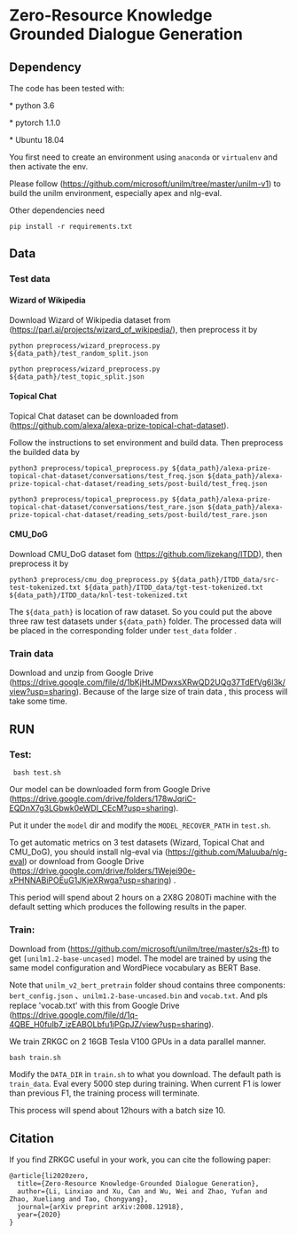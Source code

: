 # Zero-Resource Knowledge Grounded Dialogue Generation

 

## Dependency

The code has been tested with:

\* python 3.6 

\* pytorch 1.1.0

\* Ubuntu 18.04



You first need to create an environment using `anaconda` or `virtualenv` and then activate the env.

Please follow  (https://github.com/microsoft/unilm/tree/master/unilm-v1) to build the unilm environment, especially apex and nlg-eval.

Other dependencies need

```
pip install -r requirements.txt
```
## Data


### Test data

#### Wizard of Wikipedia 

Download Wizard of Wikipedia dataset from (https://parl.ai/projects/wizard_of_wikipedia/), then preprocess it by 

```
python preprocess/wizard_preprocess.py ${data_path}/test_random_split.json

python preprocess/wizard_preprocess.py ${data_path}/test_topic_split.json
```



#### Topical Chat

Topical Chat dataset can be downloaded from (https://github.com/alexa/alexa-prize-topical-chat-dataset).

Follow the instructions to set  environment and build data. Then preprocess the builded data by 

```
python3 preprocess/topical_preprocess.py ${data_path}/alexa-prize-topical-chat-dataset/conversations/test_freq.json ${data_path}/alexa-prize-topical-chat-dataset/reading_sets/post-build/test_freq.json

python3 preprocess/topical_preprocess.py ${data_path}/alexa-prize-topical-chat-dataset/conversations/test_rare.json ${data_path}/alexa-prize-topical-chat-dataset/reading_sets/post-build/test_rare.json
```



#### CMU_DoG

Download CMU_DoG dataset fom (https://github.com/lizekang/ITDD), then preprocess it by

```
python3 preprocess/cmu_dog_preprocess.py ${data_path}/ITDD_data/src-test-tokenized.txt ${data_path}/ITDD_data/tgt-test-tokenized.txt ${data_path}/ITDD_data/knl-test-tokenized.txt
```



The `${data_path}` is location of raw dataset. So you could put the above three raw test datasets under `${data_path}` folder. The processed data will be  placed in the corresponding folder under `test_data` folder .

### Train data

Download and unzip from Google Drive (https://drive.google.com/file/d/1bKjHtJMDwxsXRwQD2UQg37TdEfVg6l3k/view?usp=sharing).  Because of the large size of train data , this process will take some time.


## RUN

### Test:

```
 bash test.sh
```

Our model can be downloaded form from Google Drive (https://drive.google.com/drive/folders/178wJqriC-EQDnX7g3LGbwk0eWDI_CEcM?usp=sharing).  

Put it under the  `model` dir and modify the `MODEL_RECOVER_PATH`  in `test.sh`. 

To get automatic metrics on 3 test datasets (Wizard, Topical Chat and CMU_DoG),  you should install nlg-eval via (https://github.com/Maluuba/nlg-eval)  or download from Google Drive (https://drive.google.com/drive/folders/1Wejei90e-xPHNNABiPOEuG1JKjeXRwga?usp=sharing) .

This period will spend about 2 hours on a 2X8G 2080Ti machine with the default setting which produces the following results in the paper.

### Train:

Download from (https://github.com/microsoft/unilm/tree/master/s2s-ft) to get `[unilm1.2-base-uncased]` model. The model are trained by using the same model configuration and WordPiece vocabulary as BERT Base.

Note that  `unilm_v2_bert_pretrain` folder shoud  contains  three components: `bert_config.json` 、`unilm1.2-base-uncased.bin`  and  `vocab.txt`. And pls replace 'vocab.txt' with this from Google Drive (https://drive.google.com/file/d/1q-4QBE_H0fulb7_izEABOLbfu1jPGpJZ/view?usp=sharing).


We train ZRKGC on 2 16GB Tesla V100 GPUs in a data parallel manner.

```
bash train.sh
```

Modify the `DATA_DIR`  in `train.sh` to what you download. The default path is `train_data`. Eval every 5000 step during training.  When current F1 is lower than previous F1, the training process will terminate.

This process will spend about 12hours with a batch size 10.

## Citation

If you find ZRKGC useful in your work, you can cite the following paper:
```
@article{li2020zero,
  title={Zero-Resource Knowledge-Grounded Dialogue Generation},
  author={Li, Linxiao and Xu, Can and Wu, Wei and Zhao, Yufan and Zhao, Xueliang and Tao, Chongyang},
  journal={arXiv preprint arXiv:2008.12918},
  year={2020}
}
```
